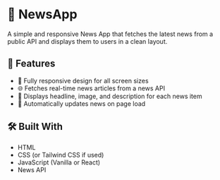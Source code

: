 # 📰 NewsApp

A simple and responsive News App that fetches the latest news from a public API and displays them to users in a clean layout.

## 🚀 Features

- 📱 Fully responsive design for all screen sizes
- 🌐 Fetches real-time news articles from a news API
- 🧾 Displays headline, image, and description for each news item
- 🔄 Automatically updates news on page load

## 🛠️ Built With

- HTML
- CSS (or Tailwind CSS if used)
- JavaScript (Vanilla or React)
- News API 
